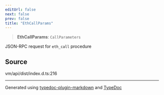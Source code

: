 ```yaml
---
editUrl: false
next: false
prev: false
title: "EthCallParams"
---
```


> **EthCallParams**: `CallParameters`

JSON-RPC request for `eth_call` procedure

## Source

vm/api/dist/index.d.ts:216

***
Generated using [typedoc-plugin-markdown](https://www.npmjs.com/package/typedoc-plugin-markdown) and [TypeDoc](https://typedoc.org/)

